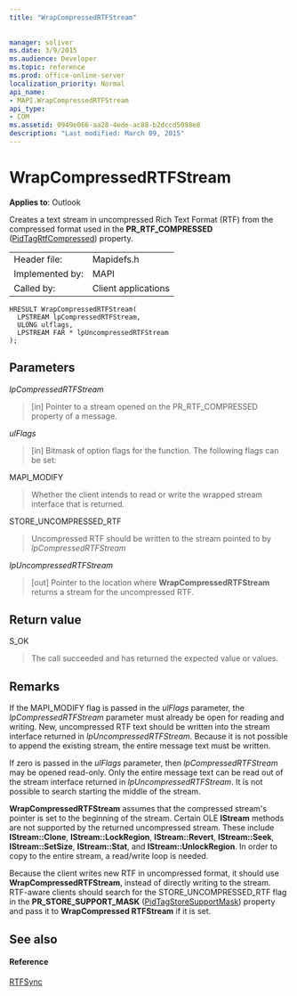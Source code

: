 ```yaml
---
title: "WrapCompressedRTFStream"
 
 
manager: soliver
ms.date: 3/9/2015
ms.audience: Developer
ms.topic: reference
ms.prod: office-online-server
localization_priority: Normal
api_name:
- MAPI.WrapCompressedRTFStream
api_type:
- COM
ms.assetid: 0949e066-aa28-4ede-ac88-b2dccd5098e8
description: "Last modified: March 09, 2015"
---
```


# WrapCompressedRTFStream

  
  
**Applies to**: Outlook 
  
Creates a text stream in uncompressed Rich Text Format (RTF) from the compressed format used in the **PR_RTF_COMPRESSED** ([PidTagRtfCompressed](pidtagrtfcompressed-canonical-property.md)) property. 
  
|||
|:-----|:-----|
|Header file:  <br/> |Mapidefs.h  <br/> |
|Implemented by:  <br/> |MAPI  <br/> |
|Called by:  <br/> |Client applications  <br/> |
   
```
HRESULT WrapCompressedRTFStream(
  LPSTREAM lpCompressedRTFStream,
  ULONG ulflags,
  LPSTREAM FAR * lpUncompressedRTFStream
);
```

## Parameters

 _lpCompressedRTFStream_
  
> [in] Pointer to a stream opened on the PR_RTF_COMPRESSED property of a message. 
    
 _ulFlags_
  
> [in] Bitmask of option flags for the function. The following flags can be set:
    
MAPI_MODIFY 
  
> Whether the client intends to read or write the wrapped stream interface that is returned. 
    
STORE_UNCOMPRESSED_RTF 
  
> Uncompressed RTF should be written to the stream pointed to by  _lpCompressedRTFStream_
    
 _lpUncompressedRTFStream_
  
> [out] Pointer to the location where **WrapCompressedRTFStream** returns a stream for the uncompressed RTF. 
    
## Return value

S_OK 
  
> The call succeeded and has returned the expected value or values.
    
## Remarks

If the MAPI_MODIFY flag is passed in the  _ulFlags_ parameter, the  _lpCompressedRTFStream_ parameter must already be open for reading and writing. New, uncompressed RTF text should be written into the stream interface returned in  _lpUncompressedRTFStream_. Because it is not possible to append the existing stream, the entire message text must be written. 
  
If zero is passed in the  _ulFlags_ parameter, then  _lpCompressedRTFStream_ may be opened read-only. Only the entire message text can be read out of the stream interface returned in  _lpUncompressedRTFStream_. It is not possible to search starting the middle of the stream. 
  
 **WrapCompressedRTFStream** assumes that the compressed stream's pointer is set to the beginning of the stream. Certain OLE **IStream** methods are not supported by the returned uncompressed stream. These include **IStream::Clone**, **IStream::LockRegion**, **IStream::Revert**, **IStream::Seek**, **IStream::SetSize**, **IStream::Stat**, and **IStream::UnlockRegion**. In order to copy to the entire stream, a read/write loop is needed. 
  
Because the client writes new RTF in uncompressed format, it should use **WrapCompressedRTFStream**, instead of directly writing to the stream. RTF-aware clients should search for the STORE_UNCOMPRESSED_RTF flag in the **PR_STORE_SUPPORT_MASK** ([PidTagStoreSupportMask](pidtagstoresupportmask-canonical-property.md)) property and pass it to **WrapCompressed RTFStream** if it is set. 
  
## See also

#### Reference

[RTFSync](rtfsync.md)

